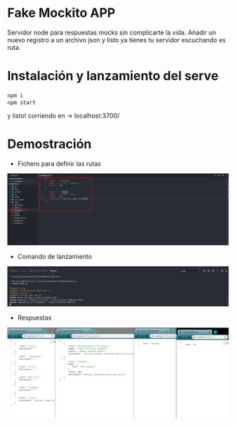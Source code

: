 # Fake Mockito APP

Servidor node para respuestas mocks sin complicarte la vida.
Añadir un nuevo registro a un archivo json y listo ya tienes tu servidor escuchando es ruta.

# Instalación y lanzamiento del serve
`````
npm i
npm start
`````
y listo! corriendo en -> localhost:3700/

# Demostración
* Fichero para definir las rutas

![alt text](./img/01.png)

* Comando de lanzamiento

![alt text](./img/02.png)

* Respuestas

![alt text](./img/03.png)


